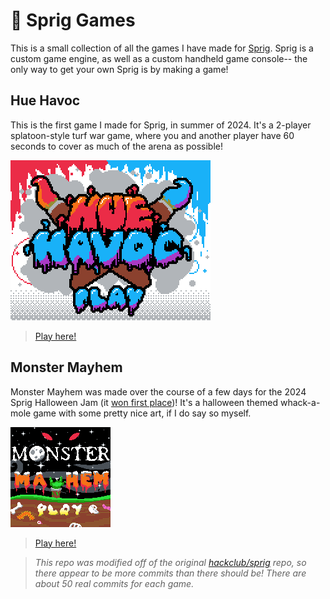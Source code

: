 # 🍃 Sprig Games

This is a small collection of all the games I have made for [Sprig](https://sprig.hackclub.com). Sprig is a custom game engine, as well as a custom handheld game console-- the only way to get your own Sprig is by making a game!

## Hue Havoc

This is the first game I made for Sprig, in summer of 2024. It's a 2-player splatoon-style turf war game, where you and another player have 60 seconds to cover as much of the arena as possible!

[<img src="https://github.com/gusruben/sprig/raw/main/Hue_Havoc.png">](https://sprig.hackclub.com/Hue_Havoc)

> [Play here!](https://sprig.hackclub.com/Hue_Havoc)

## Monster Mayhem

Monster Mayhem was made over the course of a few days for the 2024 Sprig Halloween Jam (it [won first place](https://cloud-823i7p2mz-hack-club-bot.vercel.app/0image.png))! It's a halloween themed whack-a-mole game with some pretty nice art, if I do say so myself. 

[<img src="https://github.com/gusruben/sprig/raw/main/MonsterMayhem.png">](https://sprig.hackclub.com/MonsterMayhem)

> [Play here!](https://sprig.hackclub.com/MonsterMayhem)

> *This repo was modified off of the original [hackclub/sprig](https://github.com/hackclub/sprig) repo, so there appear to be more commits than there should be! There are about 50 real commits for each game.*